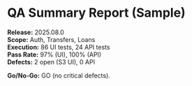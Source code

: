 # QA Summary Report (Sample)

**Release:** 2025.08.0  
**Scope:** Auth, Transfers, Loans  
**Execution:** 86 UI tests, 24 API tests  
**Pass Rate:** 97% (UI), 100% (API)  
**Defects:** 2 open (S3 UI), 0 API  

**Go/No-Go:** GO (no critical defects).  
